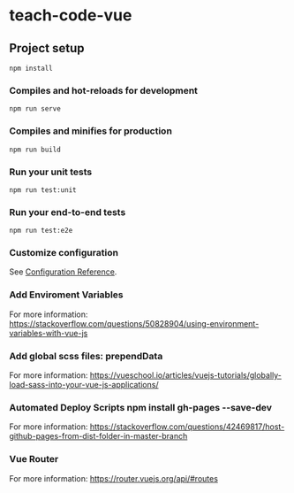 # teach-code-vue

## Project setup
```
npm install
```

### Compiles and hot-reloads for development
```
npm run serve
```

### Compiles and minifies for production
```
npm run build
```

### Run your unit tests
```
npm run test:unit
```

### Run your end-to-end tests
```
npm run test:e2e
```

### Customize configuration
See [Configuration Reference](https://cli.vuejs.org/config/).

### Add Enviroment Variables

For more information: https://stackoverflow.com/questions/50828904/using-environment-variables-with-vue-js

### Add global scss files: prependData

For more information: https://vueschool.io/articles/vuejs-tutorials/globally-load-sass-into-your-vue-js-applications/

### Automated Deploy Scripts npm install gh-pages --save-dev

For more information: https://stackoverflow.com/questions/42469817/host-github-pages-from-dist-folder-in-master-branch

### Vue Router

For more information: https://router.vuejs.org/api/#routes